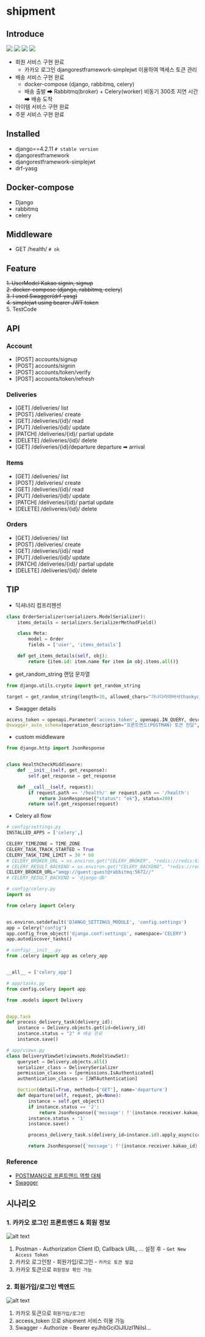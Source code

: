 # shipment

## Introduce

<img src="https://img.shields.io/badge/python-3776AB?style=for-the-badge&logo=python&logoColor=white"> <img src="https://img.shields.io/badge/django-092E20?style=for-the-badge&logo=django&logoColor=white"> <img src="https://img.shields.io/badge/docker-2496ED?style=for-the-badge&logo=docker&logoColor=white"> <img src="https://img.shields.io/badge/docker compose-8896ED?style=for-the-badge&logo=docker&logoColor=white">

- 회원 서비스 구현 완료
  - 카카오 로그인 djangorestframework-simplejwt 이용하여 액세스 토큰 관리
- 배송 서비스 구현 완료
  - docker-compose (django, rabbitmq, celery)
  - 배송 출발 ➡ Rabbitmq(broker) + Celery(worker) 비동기 300초 지연 시간 ➡ 배송 도착
- 아이템 서비스 구현 완료
- 주문 서비스 구현 완료

## Installed

- django==4.2.11 `# stable version`
- djangorestframework
- djangorestframework-simplejwt
- drf-yasg

## Docker-compose

- Django
- rabbitmq
- celery

## Middleware

- GET /health/ `# ok`

## Feature

~~1. UserModel Kakao signin, signup~~ <br>
~~2. docker-compose (django, rabbitmq, celery~~) <br>
~~3. I used Swagger(drf-yasg)~~ <br>
~~4. simplejwt using bearer JWT token~~ <br>
5. TestCode

## API
### Account
- [POST] accounts/signup
- [POST] accounts/signin
- [POST] accounts/token/verify
- [POST] accounts/token/refresh
### Deliveries
- [GET] /deliveries/ list 
- [POST] /deliveries/ create
- [GET] /deliveries/{id}/ read
- [PUT] /deliveries/{id}/ update
- [PATCH] /deliveries/{id}/ partial update
- [DELETE] /deliveries/{id}/ delete
- [GET] /deliveries/{id}/departure departure ➡ arrival
### Items
- [GET] /deliveries/ list 
- [POST] /deliveries/ create
- [GET] /deliveries/{id}/ read
- [PUT] /deliveries/{id}/ update
- [PATCH] /deliveries/{id}/ partial update
- [DELETE] /deliveries/{id}/ delete
### Orders
- [GET] /deliveries/ list 
- [POST] /deliveries/ create
- [GET] /deliveries/{id}/ read
- [PUT] /deliveries/{id}/ update
- [PATCH] /deliveries/{id}/ partial update
- [DELETE] /deliveries/{id}/ delete


## TIP

- 딕셔너리 컴프리헨션
```python
class OrderSerializer(serializers.ModelSerializer):
    items_details = serializers.SerializerMethodField()

    class Meta:
        model = Order
        fields = ['user', 'items_details']

    def get_items_details(self, obj):
        return {item.id: item.name for item in obj.items.all()}
```

- get_random_string 랜덤 문자열
```python
from django.utils.crypto import get_random_string

target = get_random_string(length=16, allowed_chars="가나다라마바사thankyousomuch")
```

- Swagger details
```python
access_token = openapi.Parameter('access_token', openapi.IN_QUERY, description="Send it to me from Frontend", required=True, type=openapi.TYPE_STRING)
@swagger_auto_schema(operation_description="프론트엔드(POSTMAN) 토큰 전달", responses={200: 'Success'}, manual_parameters=[access_token])
```

- custom middleware
```python
from django.http import JsonResponse


class HealthCheckMiddleware:
    def __init__(self, get_response):
        self.get_response = get_response

    def __call__(self, request):
        if request.path == '/health/' or request.path == '/health':
            return JsonResponse({"status": "ok"}, status=200)
        return self.get_response(request)
```

- Celery all flow
```python
# config/settings.py
INSTALLED_APPS = ['celery',]

CELERY_TIMEZONE = TIME_ZONE
CELERY_TASK_TRACK_STARTED = True
CELERY_TASK_TIME_LIMIT = 30 * 60
# CELERY_BROKER_URL = os.environ.get("CELERY_BROKER", "redis://redis:6379/0")
# CELERY_RESULT_BACKEND = os.environ.get("CELERY_BACKEND", "redis://redis:6379/0")
CELERY_BROKER_URL="amqp://guest:guest@rabbitmq:5672//"
# CELERY_RESULT_BACKEND = 'django-db'

# config/celery.py
import os

from celery import Celery


os.environ.setdefault('DJANGO_SETTINGS_MODULE', 'config.settings')
app = Celery("config")
app.config_from_object('django.conf:settings', namespace='CELERY')
app.autodiscover_tasks()

# config/__init__.py
from .celery import app as celery_app


__all__ = ['celery_app']

# app/tasks.py
from config.celery import app

from .models import Delivery


@app.task
def process_delivery_task(delivery_id):
    instance = Delivery.objects.get(id=delivery_id)
    instance.status = "2" # 배송 완료
    instance.save()

# app/views.py
class DeliveryViewSet(viewsets.ModelViewSet):
    queryset = Delivery.objects.all()
    serializer_class = DeliverySerializer
    permission_classes = [permissions.IsAuthenticated]
    authentication_classes = [JWTAuthentication]

    @action(detail=True, methods=['GET'], name='departure')
    def departure(self, request, pk=None):
        instance = self.get_object()
        if instance.status == '2':
            return JsonResponse({'message': f'{instance.receiver.kakao_id} 고객님의 상품은 이미 배송이 완료 되었습니다.'})
        instance.status = '1'
        instance.save()

        process_delivery_task.s(delivery_id=instance.id).apply_async(countdown=60)

        return JsonResponse({'message': f'{instance.receiver.kakao_id} 고객님의 상품 {instance.order.item.name} 배송이 출발하였습니다. the delivery service will arrive in 60 seconds'})
```

### Reference

- [POSTMAN으로 프론트엔드 역할 대체](https://rhdqors.tistory.com/39)
- [Swagger](https://drf-yasg.readthedocs.io/en/stable/custom_spec.html#the-swagger-auto-schema-decorator)

## 시나리오

### 1. 카카오 로그인 프론트엔드 & 회원 정보 
![alt text](image.png)
1. Postman - Authorization Client ID, Callback URL, ... 설정 후 - `Get New Access Token`
2. 카카오 로그인창 - 회원가입/로그인 - `카카오 토큰 발급`
3. 카카오 토큰으로 `회원정보 확인 가능`

### 2. 회원가입/로그인 백엔드
![alt text](image-1.png)
1. 카카오 토큰으로 `회원가입/로그인`
2. access_token 으로 shipment 서비스 이용 가능
3. Swagger - Authorize - Bearer eyJhbGciOiJIUzI1NiIsI...
